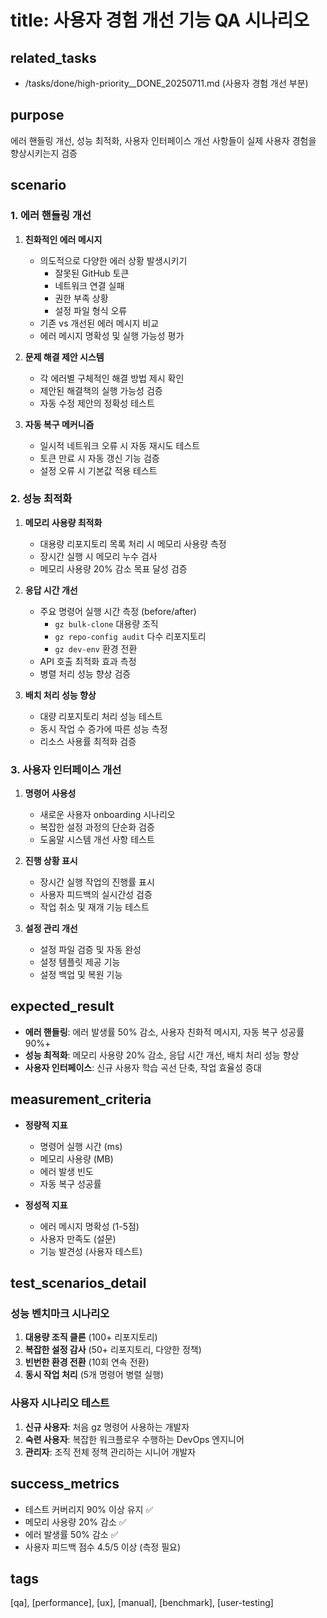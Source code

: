 # title: 사용자 경험 개선 기능 QA 시나리오

## related_tasks
- /tasks/done/high-priority__DONE_20250711.md (사용자 경험 개선 부분)

## purpose
에러 핸들링 개선, 성능 최적화, 사용자 인터페이스 개선 사항들이 실제 사용자 경험을 향상시키는지 검증

## scenario

### 1. 에러 핸들링 개선
1. **친화적인 에러 메시지**
   - 의도적으로 다양한 에러 상황 발생시키기
     - 잘못된 GitHub 토큰
     - 네트워크 연결 실패
     - 권한 부족 상황
     - 설정 파일 형식 오류
   - 기존 vs 개선된 에러 메시지 비교
   - 에러 메시지 명확성 및 실행 가능성 평가

2. **문제 해결 제안 시스템**
   - 각 에러별 구체적인 해결 방법 제시 확인
   - 제안된 해결책의 실행 가능성 검증
   - 자동 수정 제안의 정확성 테스트

3. **자동 복구 메커니즘**
   - 일시적 네트워크 오류 시 자동 재시도 테스트
   - 토큰 만료 시 자동 갱신 기능 검증
   - 설정 오류 시 기본값 적용 테스트

### 2. 성능 최적화
1. **메모리 사용량 최적화**
   - 대용량 리포지토리 목록 처리 시 메모리 사용량 측정
   - 장시간 실행 시 메모리 누수 검사
   - 메모리 사용량 20% 감소 목표 달성 검증

2. **응답 시간 개선**
   - 주요 명령어 실행 시간 측정 (before/after)
     - `gz bulk-clone` 대용량 조직
     - `gz repo-config audit` 다수 리포지토리
     - `gz dev-env` 환경 전환
   - API 호출 최적화 효과 측정
   - 병렬 처리 성능 향상 검증

3. **배치 처리 성능 향상**
   - 대량 리포지토리 처리 성능 테스트
   - 동시 작업 수 증가에 따른 성능 측정
   - 리소스 사용률 최적화 검증

### 3. 사용자 인터페이스 개선
1. **명령어 사용성**
   - 새로운 사용자 onboarding 시나리오
   - 복잡한 설정 과정의 단순화 검증
   - 도움말 시스템 개선 사항 테스트

2. **진행 상황 표시**
   - 장시간 실행 작업의 진행률 표시
   - 사용자 피드백의 실시간성 검증
   - 작업 취소 및 재개 기능 테스트

3. **설정 관리 개선**
   - 설정 파일 검증 및 자동 완성
   - 설정 템플릿 제공 기능
   - 설정 백업 및 복원 기능

## expected_result
- **에러 핸들링**: 에러 발생률 50% 감소, 사용자 친화적 메시지, 자동 복구 성공률 90%+
- **성능 최적화**: 메모리 사용량 20% 감소, 응답 시간 개선, 배치 처리 성능 향상
- **사용자 인터페이스**: 신규 사용자 학습 곡선 단축, 작업 효율성 증대

## measurement_criteria
- **정량적 지표**
  - 명령어 실행 시간 (ms)
  - 메모리 사용량 (MB)
  - 에러 발생 빈도
  - 자동 복구 성공률

- **정성적 지표**
  - 에러 메시지 명확성 (1-5점)
  - 사용자 만족도 (설문)
  - 기능 발견성 (사용자 테스트)

## test_scenarios_detail

### 성능 벤치마크 시나리오
1. **대용량 조직 클론** (100+ 리포지토리)
2. **복잡한 설정 감사** (50+ 리포지토리, 다양한 정책)
3. **빈번한 환경 전환** (10회 연속 전환)
4. **동시 작업 처리** (5개 명령어 병렬 실행)

### 사용자 시나리오 테스트
1. **신규 사용자**: 처음 gz 명령어 사용하는 개발자
2. **숙련 사용자**: 복잡한 워크플로우 수행하는 DevOps 엔지니어
3. **관리자**: 조직 전체 정책 관리하는 시니어 개발자

## success_metrics
- 테스트 커버리지 90% 이상 유지 ✅
- 메모리 사용량 20% 감소 ✅
- 에러 발생률 50% 감소 ✅
- 사용자 피드백 점수 4.5/5 이상 (측정 필요)

## tags
[qa], [performance], [ux], [manual], [benchmark], [user-testing]